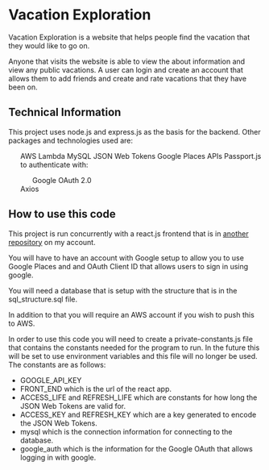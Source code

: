 <h1>Vacation Exploration</h1>
<p>
  Vacation Exploration is a website that helps people find the vacation that they would like to go on.
</p>
<p>
  Anyone that visits the website is able to view the about information and view any public vacations. A user can login and create an account that allows them to add friends and create and rate vacations that they have been on.
</p>
<h2>Technical Information</h2>
<p>
  This project uses node.js and express.js as the basis for the backend. Other packages and technologies used are:
  <ul>
    AWS Lambda
    MySQL
    JSON Web Tokens
    Google Places APIs
    Passport.js to authenticate with:
    <ul>
      Google OAuth 2.0
    </ul>
    Axios
  </ul>
<h2>How to use this code</h2>
<p>
  This project is run concurrently with a react.js frontend that is in
  <a href="https://github.com/cdoseck15/vacation-exploration-react">another repository</a> 
  on my account.
</p>
<p>
  You will have to have an account with Google setup to allow you to use Google Places and and OAuth Client ID that allows users to sign in using google.
</p>
<p>
  You will need a database that is setup with the structure that is in the sql_structure.sql file.
</p>
<p>
  In addition to that you will require an AWS account if you wish to push this to AWS.
</p>
<p>
  In order to use this code you will need to create a private-constants.js file that contains the constants needed for the program to run. In the future this will be set to use environment variables and this file will no longer be used. The constants are as follows:
  <ul>
    <li>GOOGLE_API_KEY</li>
    <li>FRONT_END which is the url of the react app.</li>
    <li>ACCESS_LIFE and REFRESH_LIFE which are constants for how long the JSON Web Tokens are valid for.</li>
    <li>ACCESS_KEY and REFRESH_KEY which are a key generated to encode the JSON Web Tokens.</li>
    <li>mysql which is the connection information for connecting to the database.</li>
    <li>google_auth which is the information for the Google OAuth that allows logging in with google.</li>
  </ul>
</p>
<p>
